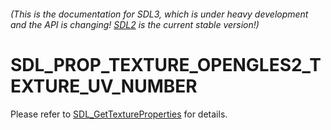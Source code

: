 ###### (This is the documentation for SDL3, which is under heavy development and the API is changing! [SDL2](https://wiki.libsdl.org/SDL2/) is the current stable version!)
# SDL_PROP_TEXTURE_OPENGLES2_TEXTURE_UV_NUMBER

Please refer to [SDL_GetTextureProperties](SDL_GetTextureProperties) for details.

